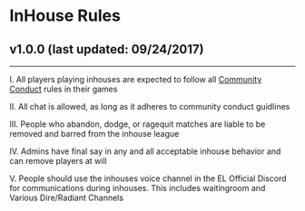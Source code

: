 # InHouse Rules
## v1.0.0 (last updated: 09/24/2017)
---

I. All players playing inhouses are expected to follow all [Community Conduct](https://github.com/EchoLeague/Echo-League-Rules/blob/master/COMMUNITY.md) rules in their games

II. All chat is allowed, as long as it adheres to community conduct guidlines

III. People who abandon, dodge, or ragequit matches are liable to be removed and barred from the inhouse league

IV. Admins have final say in any and all acceptable inhouse behavior and can remove players at will
 
V. People should use the inhouses voice channel in the EL Official Discord for communications during inhouses.  This includes waitingroom and Various Dire/Radiant Channels 